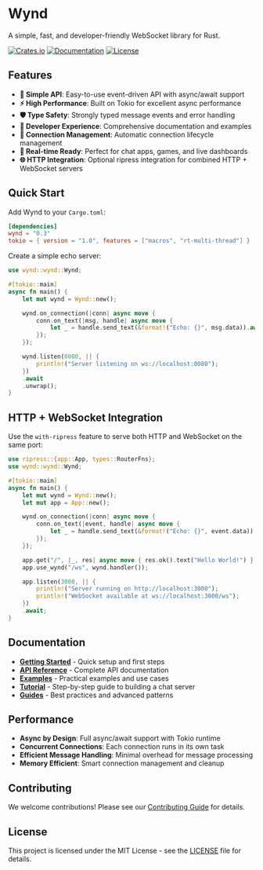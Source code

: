 # Wynd

A simple, fast, and developer-friendly WebSocket library for Rust.

[![Crates.io](https://img.shields.io/crates/v/wynd)](https://crates.io/crates/wynd)
[![Documentation](https://img.shields.io/docsrs/wynd)](https://docs.rs/wynd)
[![License](https://img.shields.io/crates/l/wynd)](LICENSE)

## Features

- **🚀 Simple API**: Easy-to-use event-driven API with async/await support
- **⚡ High Performance**: Built on Tokio for excellent async performance
- **🛡️ Type Safety**: Strongly typed message events and error handling
- **🔧 Developer Experience**: Comprehensive documentation and examples
- **🔄 Connection Management**: Automatic connection lifecycle management
- **📡 Real-time Ready**: Perfect for chat apps, games, and live dashboards
- **🌐 HTTP Integration**: Optional ripress integration for combined HTTP + WebSocket servers

## Quick Start

Add Wynd to your `Cargo.toml`:

```toml
[dependencies]
wynd = "0.3"
tokio = { version = "1.0", features = ["macros", "rt-multi-thread"] }
```

Create a simple echo server:

```rust
use wynd::wynd::Wynd;

#[tokio::main]
async fn main() {
    let mut wynd = Wynd::new();

    wynd.on_connection(|conn| async move {
        conn.on_text(|msg, handle| async move {
            let _ = handle.send_text(&format!("Echo: {}", msg.data)).await;
        });
    });

    wynd.listen(8080, || {
        println!("Server listening on ws://localhost:8080");
    })
    .await
    .unwrap();
}
```

## HTTP + WebSocket Integration

Use the `with-ripress` feature to serve both HTTP and WebSocket on the same port:


```rust
use ripress::{app::App, types::RouterFns};
use wynd::wynd::Wynd;

#[tokio::main]
async fn main() {
    let mut wynd = Wynd::new();
    let mut app = App::new();

    wynd.on_connection(|conn| async move {
        conn.on_text(|event, handle| async move {
            let _ = handle.send_text(&format!("Echo: {}", event.data)).await;
        });
    });

    app.get("/", |_, res| async move { res.ok().text("Hello World!") });
    app.use_wynd("/ws", wynd.handler());

    app.listen(3000, || {
        println!("Server running on http://localhost:3000");
        println!("WebSocket available at ws://localhost:3000/ws");
    })
    .await;
}
```

## Documentation

- **[Getting Started](docs/getting-started.md)** - Quick setup and first steps
- **[API Reference](docs/api-reference/)** - Complete API documentation
- **[Examples](docs/example/)** - Practical examples and use cases
- **[Tutorial](docs/tutorial/)** - Step-by-step guide to building a chat server
- **[Guides](docs/guides/)** - Best practices and advanced patterns

## Performance

- **Async by Design**: Full async/await support with Tokio runtime
- **Concurrent Connections**: Each connection runs in its own task
- **Efficient Message Handling**: Minimal overhead for message processing
- **Memory Efficient**: Smart connection management and cleanup

## Contributing

We welcome contributions! Please see our [Contributing Guide](CONTRIBUTING.md) for details.

## License

This project is licensed under the MIT License - see the [LICENSE](LICENSE) file for details.